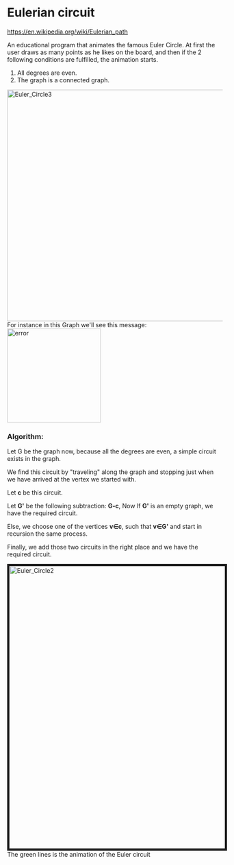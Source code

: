 # Eulerian circuit
https://en.wikipedia.org/wiki/Eulerian_path

An educational program that animates the famous Euler Circle. At first the user draws as many points as he likes on the board, and then if the 2 following conditions are fulfilled, the animation starts.

1. All degrees are even.
2. The graph is a connected graph.
<img width="540" alt="Euler_Circle3" src="https://user-images.githubusercontent.com/107894139/202496035-df5bb13c-4f54-4f1c-af6c-f90056a0f634.png">
For instance in this Graph we'll see this message:
<img width="219" alt="error" src="https://user-images.githubusercontent.com/107894139/202504143-5115b9af-1320-4e8b-b0aa-0afba46a4ac8.png">

### Algorithm:
Let G be the graph now, because all the degrees are even, a simple circuit exists in the graph.

We find this circuit by "traveling" along the graph and stopping just when we have arrived at the vertex we started with.

Let **c** be this circuit.

Let **G'** be the following subtraction: **G-c**, Now If **G'** is an empty graph, we have the required circuit.

Else, we choose one of the vertices **v∈c**, such that **v∈G'** and start in recursion the same process.

Finally, we add those two circuits in the right place and we have the required circuit.


<img width="659" alt="Euler_Circle2" src="https://user-images.githubusercontent.com/107894139/202496043-ed77b380-2669-4374-b62b-1230b5db7822.png" border="5">
The green lines is the animation of the Euler circuit 
